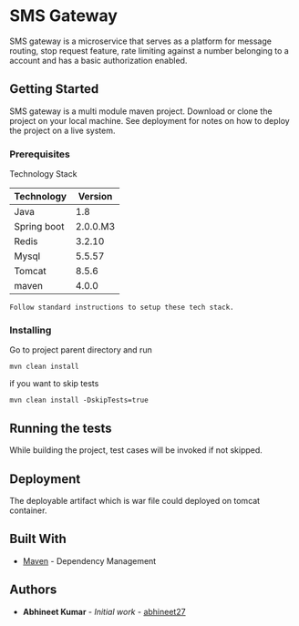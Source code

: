 # SMS Gateway

SMS gateway is a microservice that serves as a platform for message routing, stop request feature, rate limiting against a number
belonging to a account and has a basic authorization enabled.

## Getting Started
SMS gateway is a multi module maven project.
Download or clone the project on your local machine. See deployment for notes on how to deploy the project on a live system.

### Prerequisites

Technology Stack

| Technology    | Version       |
| ------------- | ------------- |
| Java          | 1.8           |
| Spring boot   | 2.0.0.M3      |
| Redis         | 3.2.10        |
| Mysql         | 5.5.57        |
| Tomcat        | 8.5.6         |
| maven         | 4.0.0         |
```
Follow standard instructions to setup these tech stack.
```

### Installing

Go to project parent directory and run
```
mvn clean install
```

if you want to skip tests

```
mvn clean install -DskipTests=true
```
## Running the tests

While building the project, test cases will be invoked if not skipped. 

## Deployment

The deployable artifact which is war file could deployed on tomcat container.

## Built With

* [Maven](https://maven.apache.org/) - Dependency Management

## Authors

* **Abhineet Kumar** - *Initial work* - [abhineet27](https://github.com/abhineet27)
